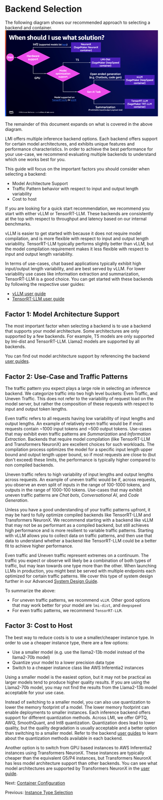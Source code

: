 # Backend Selection

The following diagram shows our recommended approach to selecting a backend and container.
![container_selection](../imgs/container-selection.png)

The remainder of this document expands on what is covered in the above diagram.

LMI offers multiple inference backend options.
Each backend offers support for certain model architectures, and exhibits unique features and performance characteristics.
In order to achieve the best performance for your use-case, we recommend evaluating multiple backends to understand which one works best for you.

This guide will focus on the important factors you should consider when selecting a backend:

* Model Architecture Support
* Traffic Pattern behavior with respect to input and output length variability
* Cost to host 

If you are looking for a quick start recommendation, we recommend you start with either vLLM or TensorRT-LLM.
These backends are consistently at the top with respect to throughput and latency based on our internal benchmarks.

vLLM is easier to get started with because it does not require model compilation, and is more flexible with respect to input and output length variability.
TensorRT-LLM typically performs slightly better than vLLM, but the model compilation requirement makes it less flexible with respect to input and output length variability.

In terms of use-cases, chat based applications typically exhibit high input/output length variability, and are best served by vLLM.
For lower variability use cases like information extraction and summarization, TensorRT-LLM is a good choice.
You can get started with these backends by following the respective user guides:

* [vLLM user guide](../user_guides/vllm_user_guide.md)
* [TensorRT-LLM user guide](../user_guides/trt_llm_user_guide.md)


## Factor 1: Model Architecture Support

The most important factor when selecting a backend is to use a backend that supports your model architecture.
Some architectures are only supported by a few backends. For example, T5 models are only supported by lmi-dist and TensorRT-LLM.
Llama2 models are supported by all backends.

You can find out model architecture support by referencing the backend [user guides](../user_guides/README.md).

## Factor 2: Use-Case and Traffic Patterns

The traffic pattern you expect plays a large role in selecting an inference backend.
We categorize traffic into two high level buckets: Even Traffic, and Uneven Traffic.
This does not refer to the variability of request load on the model server, but rather the composition of these requests with respect to input and output token lengths.

Even traffic refers to all requests having low variability of input lengths and output lengths.
An example of relatively even traffic would be if most requests contain ~1000 input tokens and ~500 output tokens.
Use-cases that may exhibit even traffic patterns are *Summarization* and *Information Extraction*.
Backends that require model compilation (like TensorRT-LLM and Transformers NeuronX) are excellent choices for such workloads.
The compilation process optimizes the model for a specific input length upper bound and output length upper bound, so if most requests are close to (but don't exceed) these limits, the performance is typically higher compared to non compiled backends.

Uneven traffic refers to high variability of input lengths and output lengths across requests.
An example of uneven traffic would be if, across requests, you observe an even split of inputs in the range of 100-1000 tokens, and outputs in the range of 1000-100 tokens.
Use-cases that may exhibit uneven traffic patterns are *Chat bots*, *Conversational AI*, and *Code Generation*.

Unless you have a good understanding of your traffic patterns upfront, it may be hard to fully optimize compiled backends like TensorRT-LLM and Transformers NeuronX.
We recommend starting with a backend like vLLM that may not be as performant as a compiled backend, but still achieves high performance and is more resilient to variable traffic patterns.
Starting with vLLM allows you to collect data on traffic patterns, and then use that data to understand whether a backend like TensorRT-LLM could be a better fit to achieve higher performance.

Even traffic and Uneven traffic represent extremes on a continuum.
The traffic you expect or observe will likely be a combination of both types of traffic, but may lean towards one type more than the other.
When launching LLMs in production, you might best be served with multiple endpoints each optimized for certain traffic patterns.
We cover this type of system design further in our Advanced [System Design Guide](system-design-guide.md).

To summarize the above:

* For uneven traffic patterns, we recommend `vLLM`. Other good options that may work better for your model are `lmi-dist`, and `deepspeed`
* For even traffic patterns, we recommend `TensorRT-LLM`. 

## Factor 3: Cost to Host

The best way to reduce costs is to use a smaller/cheaper instance type.
In order to use a cheaper instance type, there are a few options:

* Use a smaller model (e.g. use the llama2-13b model instead of the llama2-70b model)
* Quantize your model to a lower precision data type
* Switch to a cheaper instance class like AWS Inferentia2 instances

Using a smaller model is the easiest option, but it may not be practical as larger models tend to produce higher quality results.
If you are using the Llama2-70b model, you may not find the results from the Llama2-13b model acceptable for your use case.

Instead of switching to a smaller model, you can also use quantization to lower the memory footprint of a model.
The lower memory footprint can enable deployments to smaller instances.
Each inference backend offers support for different quantization methods.
Across LMI, we offer GPTQ, AWQ, SmoothQuant, and Int8 quantization.
Quantization does lead to lower quality, but the quality degradation is usually acceptable and a better option than switching to a smaller model.
Refer to the backend [user guides](../user_guides/README.md) to learn about the quantization methods available in each backend.

Another option is to switch from GPU based instances to AWS Inferentia2 instances using Transformers NeuronX.
These instances are typically cheaper than the equivalent G5/P4 instances, but Transformers NeuronX has less model architecture support than other backends.
You can see what model architectures are supported by Transformers NeuronX in the [user guide](../user_guides/tnx_user_guide.md).

Next: [Container Configuration](configurations.md)

Previous: [Instance Type Selection](instance-type-selection.md)